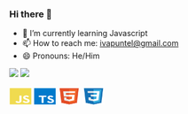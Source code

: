 ### Hi there 👋



- 🌱 I’m currently learning Javascript
- 📫 How to reach me: ivapuntel@gmail.com
- 😄 Pronouns: He/Him 



<div>
   <a href="https://www.linkedin.com/in/iv%C3%A3punteldevfront/" target="_blank"><img src="https://img.shields.io/badge/-LinkedIn-%230077B5?style=for-the-badge&logo=linkedin&logoColor=white" target="_blank"></a>
   <a href="https://wa.me/555193327190" target="_blank"><img src="https://img.shields.io/badge/WhatsApp-25D366?style=for-the-badge&logo=whatsapp&logoColor=white" target="_blank"></a> 
</div> 
<div style="display: inline_block"><br>
  <img align="center" alt="PuntelDev-Js" height="30" width="40" src="https://raw.githubusercontent.com/devicons/devicon/master/icons/javascript/javascript-plain.svg">
  <img align="center" alt="PuntelDev-Ts" height="30" width="40" src="https://raw.githubusercontent.com/devicons/devicon/master/icons/typescript/typescript-plain.svg">
  <img align="center" alt="PuntelDev-HTML" height="30" width="40" src="https://raw.githubusercontent.com/devicons/devicon/master/icons/html5/html5-original.svg">
  <img align="center" alt="PuntelDev-CSS" height="30" width="40" src="https://raw.githubusercontent.com/devicons/devicon/master/icons/css3/css3-original.svg">
  
</div>
